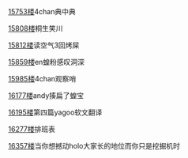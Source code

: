 [15753楼](https://bbs.nga.cn/read.php?tid=25842567&page=788#l15753)4chan典中典

[15808楼](https://bbs.nga.cn/read.php?tid=25842567&page=791#l15808)桐生笑川

[15812楼](https://bbs.nga.cn/read.php?tid=25842567&page=791#l15812)读空气3回烤屎

[15859楼](https://bbs.nga.cn/read.php?tid=25842567&page=793#l15859)en蝗粉感叹洞深

[15985楼](https://bbs.nga.cn/read.php?tid=25842567&page=800#l15985)4chan观察哨

[16177楼](https://bbs.nga.cn/read.php?tid=25842567&page=809#l16177)andy揍扁了蝗宝

[16195楼](https://bbs.nga.cn/read.php?tid=25842567&page=810#l16195)第四篇yagoo软文翻译

[16277楼](https://bbs.nga.cn/read.php?tid=25842567&page=814#l16277)排班表

[16357楼](https://bbs.nga.cn/read.php?tid=25842567&page=818#l16357)当你想撼动holo大家长的地位而你只是挖掘机时